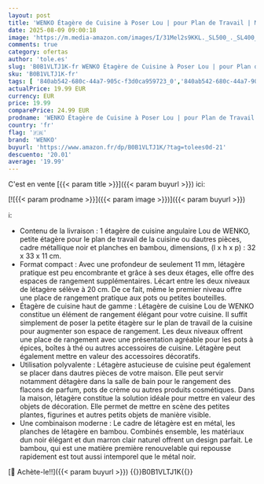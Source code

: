 ```yaml
---
layout: post
title: 'WENKO Étagère de Cuisine à Poser Lou | pour Plan de Travail | Métal avec Planches en Bambou | 2 étages Gain de Place | Multi Usage | 32x33x11cm | Noir/Bambou'
date: 2025-08-09 09:00:18
image: 'https://m.media-amazon.com/images/I/31Mel2s9KKL._SL500_._SL400_.jpg'
comments: true
category: ofertas
author: 'tole.es'
slug: 'B0B1VLTJ1K-fr WENKO Étagère de Cuisine à Poser Lou | pour Plan de...'
sku: 'B0B1VLTJ1K-fr'
tags: [ '840ab542-680c-44a7-905c-f3d0ca959723_0','840ab542-680c-44a7-905c-f3d0ca959723_601','Arborist Merchandising Root','Boutique Wenko','Casiers et supports de cuisine','Cuisine et Maison','Custom Stores','Porte-épices','Rangement et organisation','Rangement et organisation de cuisine','Self Service','wenko','🇫🇷', ]
actualPrice: 19.99 EUR
currency: EUR
price: 19.99
comparePrice: 24.99 EUR
prodname: 'WENKO Étagère de Cuisine à Poser Lou | pour Plan de Travail | Métal avec Planches en Bambou | 2 étages Gain de Place | Multi Usage | 32x33x11cm | Noir/Bambou'
country: 'fr'
flag: '🇫🇷'
brand: 'WENKO'
buyurl: 'https://www.amazon.fr/dp/B0B1VLTJ1K/?tag=tolees0d-21'
descuento: '20.01'
average: '19.99'
---
```


C'est en vente [{{< param title >}}]({{< param buyurl >}}) ici:

[![{{< param prodname >}}]({{< param image >}})]({{< param buyurl >}})

ℹ️:

- Contenu de la livraison : 1 étagère de cuisine angulaire Lou de WENKO, petite étagère pour le plan de travail de la cuisine ou dautres pièces, cadre métallique noir et planches en bambou, dimensions, (l x h x p) : 32 x 33 x 11 cm.
- Format compact : Avec une profondeur de seulement 11 mm, létagère pratique est peu encombrante et grâce à ses deux étages, elle offre des espaces de rangement supplémentaires. Lécart entre les deux niveaux de létagère sélève à 20 cm. De ce fait, même le premier niveau offre une place de rangement pratique aux pots ou petites bouteilles.
- Étagère de cuisine haut de gamme : Létagère de cuisine Lou de WENKO constitue un élément de rangement élégant pour votre cuisine. Il suffit simplement de poser la petite étagère sur le plan de travail de la cuisine pour augmenter son espace de rangement. Les deux niveaux offrent une place de rangement avec une présentation agréable pour les pots à épices, boîtes à thé ou autres accessoires de cuisine. Létagère peut également mettre en valeur des accessoires décoratifs.
- Utilisation polyvalente : Létagère astucieuse de cuisine peut également se placer dans dautres pièces de votre maison. Elle peut servir notamment détagère dans la salle de bain pour le rangement des flacons de parfum, pots de crème ou autres produits cosmétiques. Dans la maison, létagère constitue la solution idéale pour mettre en valeur des objets de décoration. Elle permet de mettre en scène des petites plantes, figurines et autres petits objets de manière visible.
- Une combinaison moderne : Le cadre de létagère est en métal, les planches de létagère en bambou. Combinés ensemble, les matériaux dun noir élégant et dun marron clair naturel offrent un design parfait. Le bambou, qui est une matière première renouvelable qui repousse rapidement est tout aussi intemporel que le métal noir.

[🛒 Achète-le!!]({{< param buyurl >}})
{{<world>}}B0B1VLTJ1K{{</world>}}
